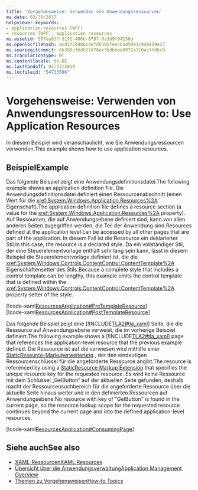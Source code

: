 ```yaml
---
title: 'Vorgehensweise: Verwenden von Anwendungsressourcen'
ms.date: 03/30/2017
helpviewer_keywords:
- application resources [WPF]
- resources [WPF], application resources
ms.assetid: 507ea937-5191-406b-8797-0a3d9f94156d
ms.openlocfilehash: acd172448ebdefd6395feec6ad50e1c9491d9e27
ms.sourcegitcommit: 6b308cf6d627d78ee36dbbae8972a310ac7fd6c8
ms.translationtype: MT
ms.contentlocale: de-DE
ms.lasthandoff: 01/23/2019
ms.locfileid: "54733596"
---
```

# <a name="how-to-use-application-resources"></a><span data-ttu-id="93108-102">Vorgehensweise: Verwenden von Anwendungsressourcen</span><span class="sxs-lookup"><span data-stu-id="93108-102">How to: Use Application Resources</span></span>
<span data-ttu-id="93108-103">In diesem Beispiel wird veranschaulicht, wie Sie Anwendungsressourcen verwenden.</span><span class="sxs-lookup"><span data-stu-id="93108-103">This example shows how to use application resources.</span></span>  
  
## <a name="example"></a><span data-ttu-id="93108-104">Beispiel</span><span class="sxs-lookup"><span data-stu-id="93108-104">Example</span></span>  
 <span data-ttu-id="93108-105">Das folgende Beispiel zeigt eine Anwendungsdefinitionsdatei.</span><span class="sxs-lookup"><span data-stu-id="93108-105">The following example shows an application definition file.</span></span> <span data-ttu-id="93108-106">Die Anwendungsdefinitionsdatei definiert einen Ressourcenabschnitt (einen Wert für die <xref:System.Windows.Application.Resources%2A> Eigenschaft).</span><span class="sxs-lookup"><span data-stu-id="93108-106">The application definition file defines a resource section (a value for the <xref:System.Windows.Application.Resources%2A> property).</span></span> <span data-ttu-id="93108-107">Auf Ressourcen, die auf Anwendungsebene definiert sind, kann von allen anderen Seiten zugegriffen werden, die Teil der Anwendung sind.</span><span class="sxs-lookup"><span data-stu-id="93108-107">Resources defined at the application level can be accessed by all other pages that are part of the application.</span></span> <span data-ttu-id="93108-108">In diesem Fall ist die Ressource ein deklarierter Stil.</span><span class="sxs-lookup"><span data-stu-id="93108-108">In this case, the resource is a declared style.</span></span> <span data-ttu-id="93108-109">Da ein vollständiger Stil, der eine Steuerelementvorlage enthält sehr lang sein kann, lässt in diesem Beispiel die Steuerelementvorlage definiert ist, die die <xref:System.Windows.Controls.ContentControl.ContentTemplate%2A> Eigenschaftensetter des Stils.</span><span class="sxs-lookup"><span data-stu-id="93108-109">Because a complete style that includes a control template can be lengthy, this example omits the control template that is defined within the <xref:System.Windows.Controls.ContentControl.ContentTemplate%2A> property setter of the style.</span></span>  
  
 [!code-xaml[ResourcesApplication#PreTemplateResource](../../../../samples/snippets/csharp/VS_Snippets_Wpf/ResourcesApplication/CS/app.xaml#pretemplateresource)]  
[!code-xaml[ResourcesApplication#PostTemplateResource](../../../../samples/snippets/csharp/VS_Snippets_Wpf/ResourcesApplication/CS/app.xaml#posttemplateresource)]  
  
 <span data-ttu-id="93108-110">Das folgende Beispiel zeigt eine [!INCLUDE[TLA2#tla_xaml](../../../../includes/tla2sharptla-xaml-md.md)] Seite, die die Ressource auf Anwendungsebene verweist, die im vorherige Beispiel definiert.</span><span class="sxs-lookup"><span data-stu-id="93108-110">The following example shows a [!INCLUDE[TLA2#tla_xaml](../../../../includes/tla2sharptla-xaml-md.md)] page that references the application-level resource that the previous example defined.</span></span> <span data-ttu-id="93108-111">Die Ressource ist auf die verwiesen wird mithilfe einer [StaticResource-Markuperweiterung](../../../../docs/framework/wpf/advanced/staticresource-markup-extension.md) , der den eindeutigen Ressourcenschlüssel für die angeforderte Ressource angibt.</span><span class="sxs-lookup"><span data-stu-id="93108-111">The resource is referenced by using a     [StaticResource Markup Extension](../../../../docs/framework/wpf/advanced/staticresource-markup-extension.md) that specifies the unique resource key for the requested resource.</span></span> <span data-ttu-id="93108-112">Es wird keine Ressource mit dem Schlüssel „GelButton“ auf der aktuellen Seite gefunden, deshalb macht der Ressourcensuchbereich für die angeforderte Ressource über die aktuelle Seite hinaus weiter und in den definierten Ressourcen auf Anwendungsebene.</span><span class="sxs-lookup"><span data-stu-id="93108-112">No resource with key of "GelButton" is found in the current page, so the resource lookup scope for the requested resource continues beyond the current page and into the defined application-level resources.</span></span>  
  
 [!code-xaml[ResourcesApplication#ConsumingPage](../../../../samples/snippets/csharp/VS_Snippets_Wpf/ResourcesApplication/CS/page1.xaml#consumingpage)]  
  
## <a name="see-also"></a><span data-ttu-id="93108-113">Siehe auch</span><span class="sxs-lookup"><span data-stu-id="93108-113">See also</span></span>
- [<span data-ttu-id="93108-114">XAML-Ressourcen</span><span class="sxs-lookup"><span data-stu-id="93108-114">XAML Resources</span></span>](../../../../docs/framework/wpf/advanced/xaml-resources.md)
- [<span data-ttu-id="93108-115">Übersicht über die Anwendungsverwaltung</span><span class="sxs-lookup"><span data-stu-id="93108-115">Application Management Overview</span></span>](../../../../docs/framework/wpf/app-development/application-management-overview.md)
- [<span data-ttu-id="93108-116">Themen zu Vorgehensweisen</span><span class="sxs-lookup"><span data-stu-id="93108-116">How-to Topics</span></span>](../../../../docs/framework/wpf/advanced/resources-how-to-topics.md)
